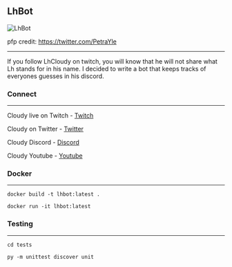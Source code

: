 ## LhBot

![LhBot](https://i.gyazo.com/632f0e60dc0535128971887acad98993.png)

pfp credit: https://twitter.com/PetraYle

---

If you follow LhCloudy on twitch, you will know that he will not share what Lh stands for in his name. I decided to write a bot that keeps tracks of everyones guesses in his discord. 

### Connect
___
Cloudy live on Twitch - [Twitch](https://www.twitch.tv/lhcloudy27)

Cloudy on Twitter - [Twitter](https://twitter.com/LhCloudy)

Cloudy Discord - [Discord](https://discord.com/invite/jd6CZSj8jb)

Cloudy Youtube - [Youtube](https://www.youtube.com/channel/UC2CV-HWvIrMO4mUnYtNS-7A)

### Docker
___
`docker build -t lhbot:latest .`

`docker run -it lhbot:latest`  
  
### Testing
___
`cd tests`  
  
`py -m unittest discover unit`
